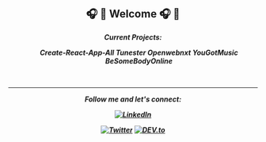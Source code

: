 ## <div align="center"> 🎧 👔 Welcome 🎧 👔 </div>                                                     

   </div>
     <div align="center"> 
<b><i> <div> Current Projects:<br/>
<ul>Create-React-App-All
Tunester 
Openwebnxt
YouGotMusic
BeSomeBodyOnline
</ul></div>

<div align="center">


</br>

---

<i>Follow me and let's connect:</i><br>

<a href="https://www.linkedin.com/in/scottbeekerofficial" target="_blank"><img src="https://img.shields.io/badge/LinkedIn-%230077B5.svg?&style=flat-square&logo=linkedin&logoColor=white" alt="LinkedIn"></a>

<a href="https://twitter.com/mescottbeeker" target="_blank"><img src="https://img.shields.io/badge/x-%231DA1F2.svg?&style=flat-square&logo=x&logoColor=white" alt="Twitter"></a>
<a href="https://dev.to/pullreview" target="_blank"><img src="https://img.shields.io/badge/DEV-%230A0A0A.svg?&style=flat-square&logo=DEV.to&logoColor=white" alt="DEV.to"></a>

</div>
